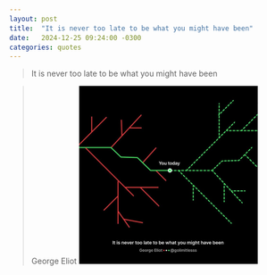 ```yaml
---
layout: post
title:  "It is never too late to be what you might have been"
date:   2024-12-25 09:24:00 -0300
categories: quotes
---
```

> It is never too late to be what you might have been

> George Eliot⁠
![It is never too late to be what you might have been](/assets/it-is-never-too-late.png)
